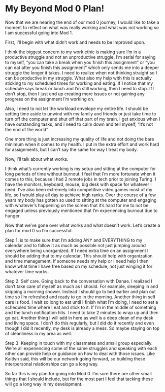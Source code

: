 # My Beyond Mod 0 Plan!

Now that we are nearing the end of our mod 0 journey, I would like to take a moment to reflect on what was really working and what was not working so I am successful going into Mod 1.

First, I’ll begin with what didn’t work and needs to be improved upon. 

I think the biggest concern to my work ethic is making sure I’m in a productive struggle and not an unproductive struggle.  I’m serial for saying to myself, “you can take a break when you finish this assignment” or “you can eat after you finish this assignment” which only sends me into a deeper struggle the longer it takes. I need to realize when  not thinking straight so I can be productive in my struggle. What also my help with this is actually sticking to my scheduled times for working and eating. If I notice that my schedule says break or lunch and I’m still working, then I need to stop. If I don’t stop, then I just end up creating more issues or not gaining any progress on the assignment I’m working on.

Also, I need to not let the workload envelope my entire life. I should be setting time aside to unwind with my family and friends or just take time to turn off the computer and shut off that part of my brain. I get anxious when I have outstanding tasks, and I need to calm down and tell myself, “It’s not the end of the world” 

One more thing is just increasing my quality of life and not doing the bare minimum when it comes to my health. I put in the extra effort and work hard for assignments, but I can’t say the same for way I treat my body.

Now, I’ll talk about what works.

I think what’s currently working is my setup and sitting at the computer for long periods of time without burnout. I feel that I’m more fortunate when it comes to this, because I had 2 remote jobs in tech prior to joining Turing. I have the monitors, keyboard, mouse, big desk with space for whatever I need. I’ve also been extremely into competitive video games most of my life, so I would play all day to achieve high ranks. Over the course of a few years my body has gotten so used to sitting at the computer and engaging with whatever’s happening on the screen that it’s hard for me to not be engaged unless previously mentioned that I’m experiencing burnout due to hunger.

Now that we’ve gone over what works and what doesn’t work. Let’s create a plan for mod 0 so I’m successful.

Step 1: is to make sure that I’m adding ANY and EVERYTHING to my calendar and to follow it as much as possible not just jumping around everywhere being unorganized. If I need extra time on an assignment I should be adding that to my calendar, This should help with organization and time management. If someone needs my help or I need help I then know what time I have free based on my schedule, not just winging it for whatever time works.

Step 2: Self care. Going back to the conversation with Danae. I realized I don’t take care of myself as much as I should. For example, sleeping in and skipping a morning shower. Instead I should go to bed earlier and plan out time so I’m refreshed and ready to go in the morning. Another thing in self care is food. I wait so long to eat until I finish what I’m doing, I need to set a scheduled time where I eat and stick to it. If I’m in the middle of something and the lunch notification hits. I need to take 2 minutes to wrap up and then go eat. Another thing I will add in here as well is a deep clean of my desk and living space. I don’t do this regularly, but I did do it recently and even though I did it recently, my desk is already a mess. So maybe staying on top of cleanliness in my area as well.

Step 3: Keeping in touch with my classmates and small group especially. We’re all experiencing some of the same struggles and speaking with each other can provide help or guidance on how to deal with those issues. Like Kaitlyn said, this will be our network going forward, so building these interpersonal relationships can go a long way.

So far this is my plan for going into Mod 0. I’m sure there are other small things that I should include, but for the most part I feel that tacking these will go a long way in my development. 


